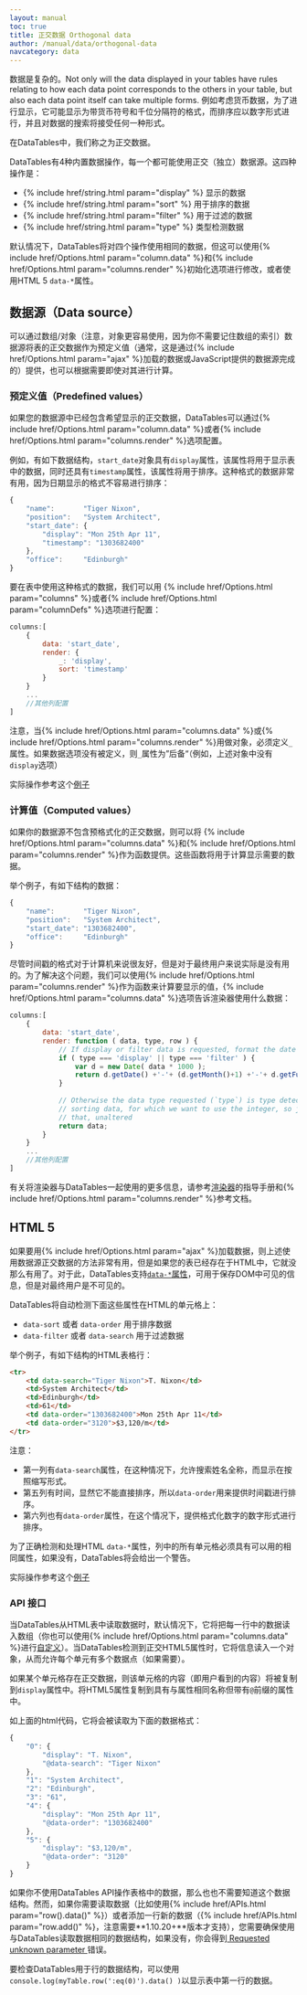 ```yaml
---
layout: manual
toc: true
title: 正交数据 Orthogonal data
author: /manual/data/orthogonal-data
navcategory: data
---
```


数据是复杂的。Not only will the data displayed in your tables have rules relating to how each data point corresponds to the others in your table, but also each data point itself can take multiple forms. 例如考虑货币数据，为了进行显示，它可能显示为带货币符号和千位分隔符的格式，而排序应以数字形式进行，并且对数据的搜索将接受任何一种形式。

在DataTables中，我们称之为正交数据。

DataTables有4种内置数据操作，每一个都可能使用正交（独立）数据源。这四种操作是：

- {% include href/string.html param="display" %} 显示的数据
- {% include href/string.html param="sort" %} 用于排序的数据
- {% include href/string.html param="filter" %} 用于过滤的数据
- {% include href/string.html param="type" %} 类型检测数据

默认情况下，DataTables将对四个操作使用相同的数据，但这可以使用{% include href/Options.html param="column.data" %}和{% include href/Options.html param="columns.render" %}初始化选项进行修改，或者使用HTML 5 `data-*`属性。

## 数据源（Data source）

可以通过数组/对象（注意，对象更容易使用，因为你不需要记住数组的索引）数据源将表的正交数据作为预定义值（通常，这是通过{% include href/Options.html param="ajax" %}加载的数据或JavaScript提供的数据源完成的）提供，也可以根据需要即使对其进行计算。

### 预定义值（Predefined values）

如果您的数据源中已经包含希望显示的正交数据，DataTables可以通过{% include href/Options.html param="column.data" %}或者{% include href/Options.html param="columns.render" %}选项配置。

例如，有如下数据结构，`start_date`对象具有`display`属性，该属性将用于显示表中的数据，同时还具有`timestamp`属性，该属性将用于排序。这种格式的数据非常有用，因为日期显示的格式不容易进行排序：

```javascript
{
    "name":       "Tiger Nixon",
    "position":   "System Architect",
    "start_date": {
        "display": "Mon 25th Apr 11",
        "timestamp": "1303682400"
    },
    "office":     "Edinburgh"
}
```

要在表中使用这种格式的数据，我们可以用 {% include href/Options.html param="columns" %}或者{% include href/Options.html param="columnDefs" %}选项进行配置：

```javascript
columns:[
    {
        data: 'start_date',
        render: {
            _: 'display',
            sort: 'timestamp'
        }
    }
    ...
    //其他列配置
]
```

注意，当{% include href/Options.html param="columns.data" %}或{% include href/Options.html param="columns.render" %}用做对象，必须定义`_`属性。如果数据选项没有被定义，则`_`属性为”后备“（例如，上述对象中没有`display`选项）

实际操作参考这个[例子](https://datatables.net/examples/ajax/orthogonal-data)

### 计算值（Computed values）

如果你的数据源不包含预格式化的正交数据，则可以将
{% include href/Options.html param="columns.data" %}和{% include href/Options.html param="columns.render" %}作为函数提供。这些函数将用于计算显示需要的数据。

举个例子，有如下结构的数据：
```javascript
{
    "name":       "Tiger Nixon",
    "position":   "System Architect",
    "start_date": "1303682400",
    "office":     "Edinburgh"
}
```

尽管时间戳的格式对于计算机来说很友好，但是对于最终用户来说实际是没有用的。为了解决这个问题，我们可以使用{% include href/Options.html param="columns.render" %}作为函数来计算要显示的值，{% include href/Options.html param="columns.data" %}选项告诉渲染器使用什么数据：

```javascript
columns:[
    {
        data: 'start_date',
        render: function ( data, type, row ) {
            // If display or filter data is requested, format the date
            if ( type === 'display' || type === 'filter' ) {
                var d = new Date( data * 1000 );
                return d.getDate() +'-'+ (d.getMonth()+1) +'-'+ d.getFullYear();
            }
    
            // Otherwise the data type requested (`type`) is type detection or
            // sorting data, for which we want to use the integer, so just return
            // that, unaltered
            return data;
        }
    }
    ...
    //其他列配置
]
```

有关将渲染器与DataTables一起使用的更多信息，请参考[渲染器](https://datatables.net/manual/data/renderers)的指导手册和{% include href/Options.html param="columns.render" %}参考文档。

## HTML 5

如果要用{% include href/Options.html param="ajax" %}加载数据，则上述使用数据源正交数据的方法非常有用，但是如果您的表已经存在于HTML中，它就没那么有用了。对于此，DataTables支持[`data-*`属性](https://developer.mozilla.org/en-US/docs/Web/HTML/Global_attributes#data-*)，可用于保存DOM中可见的信息，但是对最终用户是不可见的。

DataTables将自动检测下面这些属性在HTML的单元格上：

- `data-sort` 或者 `data-order` 用于排序数据
- `data-filter` 或者 `data-search` 用于过滤数据

举个例子，有如下结构的HTML表格行：
```html
<tr>
    <td data-search="Tiger Nixon">T. Nixon</td>
    <td>System Architect</td>
    <td>Edinburgh</td>
    <td>61</td>
    <td data-order="1303682400">Mon 25th Apr 11</td>
    <td data-order="3120">$3,120/m</td>
</tr>
```

注意：
- 第一列有`data-search`属性，在这种情况下，允许搜索姓名全称，而显示在按照缩写形式。
- 第五列有时间，显然它不能直接排序，所以`data-order`用来提供时间戳进行排序。
- 第六列也有`data-order`属性，在这个情况下，提供格式化数字的数字形式进行排序。

为了正确检测和处理HTML `data-*`属性，列中的所有单元格必须具有可以用的相同属性，如果没有，DataTables将会给出一个警告。

实际操作参考这个[例子](https://datatables.net/examples/advanced_init/html5-data-attributes.html)

### API 接口

当DataTables从HTML表中读取数据时，默认情况下，它将把每一行中的数据读入数组（你也可以使用{% include href/Options.html param="columns.data" %}进行[自定义](https://datatables.net/manual/data/#Objects)）。当DataTables检测到正交HTML5属性时，它将信息读入一个对象，从而允许每个单元有多个数据点（如果需要）。

如果某个单元格存在正交数据，则该单元格的内容（即用户看到的内容）将被复制到`display`属性中。将HTML5属性复制到具有与属性相同名称但带有`@`前缀的属性中。

如上面的html代码，它将会被读取为下面的数据格式：

```javascript
{
    "0": {
        "display": "T. Nixon",
        "@data-search": "Tiger Nixon"
    },
    "1": "System Architect",
    "2": "Edinburgh",
    "3": "61",
    "4": {
        "display": "Mon 25th Apr 11",
        "@data-order": "1303682400"
    },
    "5": {
        "display": "$3,120/m",
        "@data-order": "3120"
    }
}
```

如果你不使用DataTables API操作表格中的数据，那么也也不需要知道这个数据结构。然而，如果你需要读取数据（比如使用{% include href/APIs.html param="row().data()" %}）或者添加一行新的数据（{% include href/APIs.html param="row.add()" %}，注意需要**1.10.20+**版本才支持），您需要确保使用与DataTables读取数据相同的数据结构，如果没有，你会得到[ Requested unknown parameter ](https://datatables.net/tn/4)错误。

要检查DataTables用于行的数据结构，可以使用`console.log(myTable.row(':eq(0)').data() )`以显示表中第一行的数据。